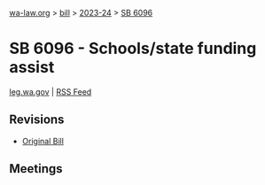 [wa-law.org](/) > [bill](/bill/) > [2023-24](/bill/2023-24/) > [SB 6096](/bill/2023-24/sb/6096/)

# SB 6096 - Schools/state funding assist
[leg.wa.gov](https://app.leg.wa.gov/billsummary?BillNumber=6096&Year=2023&Initiative=false) | [RSS Feed](./rss.xml)

## Revisions
* [Original Bill](1/)

## Meetings